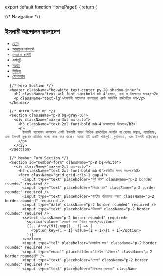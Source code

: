 export default function HomePage() {
  return (
    <div className="min-h-screen bg-gray-100 text-gray-800">
      {/* Navigation */}
      <nav className="bg-green-800 text-white p-4 flex justify-between items-center shadow-md">
        <h1 className="text-2xl font-bold">ইসলামী আন্দোলন বাংলাদেশ</h1>
        <ul className="flex gap-4">
          <li><a href="#" className="hover:underline">হোম</a></li>
          <li><a href="#" className="hover:underline">আমাদের সম্পর্কে</a></li>
          <li><a href="#" className="hover:underline">নেতা ও কমিটি</a></li>
          <li><a href="#" className="hover:underline">কর্মসূচি</a></li>
          <li><a href="#" className="hover:underline">সংবাদ</a></li>
          <li><a href="#" className="hover:underline">মিডিয়া</a></li>
          <li><a href="#member-form" className="hover:underline">যোগাযোগ</a></li>
        </ul>
      </nav>

      {/* Hero Section */}
      <header className="bg-white text-center py-20 shadow-inner">
        <h2 className="text-4xl font-semibold mb-4">সত্য, ন্যায় ও ইসলামের পথে</h2>
        <p className="text-lg">ইসলামী আন্দোলন বাংলাদেশ একটি আদর্শিক রাজনৈতিক দল</p>
      </header>

      {/* Intro Section */}
      <section className="p-8 bg-gray-50">
        <div className="max-w-3xl mx-auto">
          <h3 className="text-2xl font-bold mb-4">আমাদের উদ্দেশ্য</h3>
          <p>
            ইসলামী আন্দোলন বাংলাদেশ একটি ইসলামী আদর্শ ভিত্তিক রাজনৈতিক সংগঠন যা দেশের কল্যাণ, ন্যায়বিচার, এবং ইসলামী মূল্যবোধ প্রতিষ্ঠার লক্ষ্যে কাজ করে যাচ্ছে। আমরা চাই একটি শান্তিপূর্ণ, সুশাসনময়, এবং ইসলামী রাষ্ট্রব্যবস্থা।
          </p>
        </div>
      </section>

      {/* Member Form Section */}
      <section id="member-form" className="p-8 bg-white">
        <div className="max-w-3xl mx-auto">
          <h3 className="text-2xl font-bold mb-6">কমিটির সদস্য ফরম</h3>
          <form className="grid grid-cols-1 gap-4">
            <input type="text" placeholder="পূর্ণ নাম" className="p-2 border rounded" required />
            <input type="text" placeholder="পিতার নাম" className="p-2 border rounded" required />
            <input type="text" placeholder="জাতীয় পরিচয়পত্র নম্বর" className="p-2 border rounded" required />
            <input type="date" className="p-2 border rounded" required />
            <input type="text" placeholder="ঠিকানা" className="p-2 border rounded" required />
            <select className="p-2 border rounded" required>
              <option value="">ওয়ার্ড নম্বর নির্বাচন করুন</option>
              {[...Array(9)].map((_, i) => (
                <option key={i + 1} value={i + 1}>{i + 1}</option>
              ))}
            </select>
            <input type="tel" placeholder="মোবাইল নম্বর" className="p-2 border rounded" required />
            <input type="email" placeholder="ইমেইল (ঐচ্ছিক)" className="p-2 border rounded" />
            <input type="text" placeholder="পেশা" className="p-2 border rounded" required />
            <input type="text" placeholder="শিক্ষাগত যোগ্যতা" className
